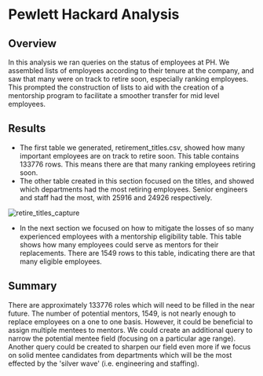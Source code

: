 # Pewlett Hackard Analysis

## Overview
In this analysis we ran queries on the status of employees at PH. We assembled lists of employees according to their tenure at the company, and saw that many were on track to retire soon, especially ranking employees. This prompted the construction of lists to aid with the creation of a mentorship program to facilitate a smoother transfer for mid level employees.

## Results
* The first table we generated, retirement_titles.csv, showed how many important employees are on track to retire soon. This table contains 133776 rows. This means there are that many ranking employees retiring soon.
* The other table created in this section focused on the titles, and showed which departments had the most retiring employees. Senior engineers and staff had the most, with 25916 and 24926 respectively.

![retire_titles_capture](https://user-images.githubusercontent.com/95315957/154603155-3b323bf5-e76d-4f42-acdd-644b352967c4.PNG)

* In the next section we focused on how to mitigate the losses of so many experienced employees with a mentorship eligibility table. This table shows how many employees could serve as mentors for their replacements. There are 1549 rows to this table, indicating there are that many eligible employees. 

## Summary
There are approximately 133776 roles which will need to be filled in the near future. The number of potential mentors, 1549, is not nearly enough to replace employees on a one to one basis. However, it could be beneficial to assign multiple mentees to mentors. We could create an additional query to narrow the potential mentee field (focusing on a particular age range). Another query could be created to sharpen our field even more if we focus on solid mentee candidates from departments which will be the most effected by the 'silver wave' (i.e. engineering and staffing).
